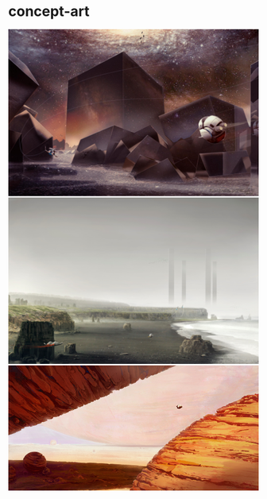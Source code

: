 # concept-art

![](/impressions/2HrCNPn.jpg)
![](/impressions/V9jqWVi.png)
![](/impressions/r8BPl4q.png)
